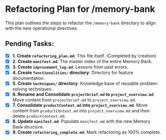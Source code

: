# Refactoring Plan for /memory-bank

This plan outlines the steps to refactor the `/memory-bank` directory to align with the new operational directives.

## Pending Tasks:

- [x] **1. Create `refactoring_plan.md`**: This file itself. (Completed by creation)
- [x] **2. Create `manifest.md`**: The master index of the entire Memory Bank.
- [x] **3. Create `improvement_log.md`**: Lessons from past errors.
- [x] **4. Create `functionalities/` directory**: Directory for feature documentation.
- [x] **5. Create `techniques/` directory**: Knowledge base of reusable problem-solving techniques.
- [x] **6. Rename and Consolidate `projectbrief.md` to `project_overview.md`**: Move content from `projectbrief.md` to `project_overview.md`.
- [x] **7. Consolidate `productContext.md` into `project_overview.md`**: Move content from `productContext.md` into `project_overview.md` and then delete `productContext.md`.
- [x] **8. Update `manifest.md`**: Populate `manifest.md` with the new Memory Bank structure.
- [x] **9. Create `refactoring_complete.md`**: Mark refactoring as 100% complete.
